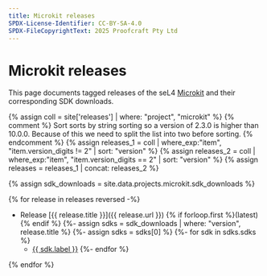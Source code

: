 ```yaml
---
title: Microkit releases
SPDX-License-Identifier: CC-BY-SA-4.0
SPDX-FileCopyrightText: 2025 Proofcraft Pty Ltd
---
```


# Microkit releases

This page documents tagged releases of the seL4 [Microkit](./) and their
corresponding SDK downloads.

{% assign coll = site['releases'] | where: "project", "microkit" %}
{% comment %}
Sort sorts by string sorting so a version of 2.3.0 is higher than 10.0.0.
Because of this we need to split the list into two before sorting.
{% endcomment %}
{% assign releases_1 = coll | where_exp:"item", "item.version_digits != 2" | sort: "version"  %}
{% assign releases_2 = coll | where_exp:"item", "item.version_digits == 2" | sort: "version" %}
{% assign releases =  releases_1 | concat: releases_2 %}

{% assign sdk_downloads = site.data.projects.microkit.sdk_downloads %}

{% for release in releases reversed -%}

- Release [{{ release.title }}]({{ release.url }}) {% if forloop.first %}(latest){% endif %}
{%- assign sdks = sdk_downloads | where: "version", release.title %}
{%- assign sdks = sdks[0] %}
{%-  for sdk in sdks.sdks %}
  - [{{ sdk.label }}]({{sdk.url}})
{%-   endfor %}

{% endfor %}
